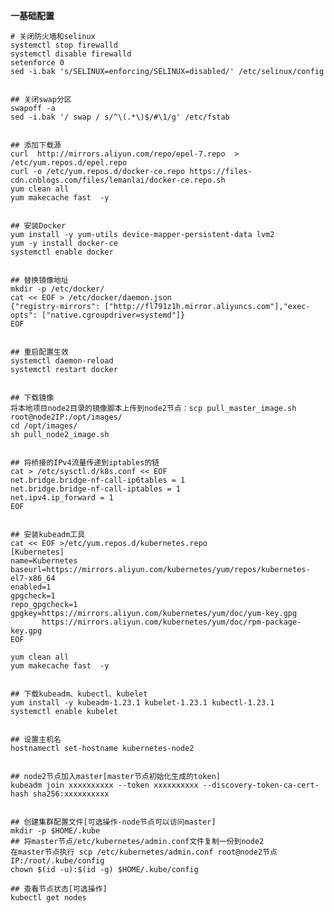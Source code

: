 **一基础配置**

    # 关闭防火墙和selinux 
    systemctl stop firewalld
    systemctl disable firewalld
    setenforce 0
    sed -i.bak 's/SELINUX=enforcing/SELINUX=disabled/' /etc/selinux/config


    ## 关闭swap分区
    swapoff -a
    sed -i.bak '/ swap / s/^\(.*\)$/#\1/g' /etc/fstab


    ## 添加下载源
    curl  http://mirrors.aliyun.com/repo/epel-7.repo  > /etc/yum.repos.d/epel.repo
    curl -o /etc/yum.repos.d/docker-ce.repo https://files-cdn.cnblogs.com/files/lemanlai/docker-ce.repo.sh
    yum clean all
    yum makecache fast  -y


    ## 安装Docker
    yum install -y yum-utils device-mapper-persistent-data lvm2
    yum -y install docker-ce
    systemctl enable docker


    ## 替换镜像地址
    mkdir -p /etc/docker/
    cat << EOF > /etc/docker/daemon.json
    {"registry-mirrors": ["http://fl791z1h.mirror.aliyuncs.com"],"exec-opts": ["native.cgroupdriver=systemd"]}
    EOF


    ## 重启配置生效
    systemctl daemon-reload
    systemctl restart docker


    ## 下载镜像
    将本地项目node2目录的镜像脚本上传到node2节点：scp pull_master_image.sh root@node2IP:/opt/images/
    cd /opt/images/
    sh pull_node2_image.sh


    ## 将桥接的IPv4流量传递到iptables的链
    cat > /etc/sysctl.d/k8s.conf << EOF
    net.bridge.bridge-nf-call-ip6tables = 1
    net.bridge.bridge-nf-call-iptables = 1
    net.ipv4.ip_forward = 1
    EOF


    ## 安装kubeadm工具
    cat << EOF >/etc/yum.repos.d/kubernetes.repo
    [Kubernetes]
    name=Kubernetes
    baseurl=https://mirrors.aliyun.com/kubernetes/yum/repos/kubernetes-el7-x86_64
    enabled=1
    gpgcheck=1
    repo_gpgcheck=1
    gpgkey=https://mirrors.aliyun.com/kubernetes/yum/doc/yum-key.gpg
           https://mirrors.aliyun.com/kubernetes/yum/doc/rpm-package-key.gpg 
    EOF

    yum clean all
    yum makecache fast  -y


    ## 下载kubeadm、kubectl、kubelet
    yum install -y kubeadm-1.23.1 kubelet-1.23.1 kubectl-1.23.1
    systemctl enable kubelet


    ## 设置主机名
    hostnamectl set-hostname kubernetes-node2


    ## node2节点加入master[master节点初始化生成的token]
    kubeadm join xxxxxxxxxx --token xxxxxxxxxx --discovery-token-ca-cert-hash sha256:xxxxxxxxxx


    ## 创建集群配置文件[可选操作-node节点可以访问master]
    mkdir -p $HOME/.kube
    ## 将master节点/etc/kubernetes/admin.conf文件复制一份到node2
    在master节点执行 scp /etc/kubernetes/admin.conf root@node2节点IP:/root/.kube/config
    chown $(id -u):$(id -g) $HOME/.kube/config

    ## 查看节点状态[可选操作]
    kubectl get nodes

